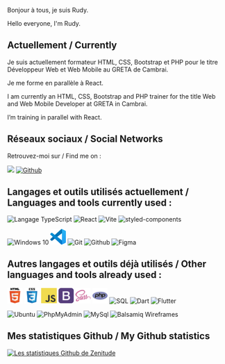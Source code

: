 Bonjour à tous, je suis Rudy.

Hello everyone, I'm Rudy.

## Actuellement / Currently
Je suis actuellement formateur HTML, CSS, Bootstrap et PHP pour le titre Développeur Web et Web Mobile au GRETA de Cambrai.

Je me forme en parallèle à React.

I am currently an HTML, CSS, Bootstrap and PHP trainer for the title Web and Web Mobile Developer at GRETA in Cambrai.

I’m training in parallel with React.

## Réseaux sociaux / Social Networks
Retrouvez-moi sur / Find me on :
<p>
<a href="https://www.linkedin.com/in/rudy-mollet/"><img src="https://upload.wikimedia.org/wikipedia/commons/thumb/c/ca/LinkedIn_logo_initials.png/768px-LinkedIn_logo_initials.png" width="7%"></a>
  <a href="https://github.com/Zenitude"><img src="https://cdn-icons-png.flaticon.com/512/25/25231.png" width="7%" alt="Github"></a>
</p>


## Langages et outils utilisés actuellement / Languages and tools currently used :
<p>
<img src="https://brandeps.com/icon-download/T/Typescript-icon-vector-02.svg" width="7%" alt="Langage TypeScript">
<img src="https://github.com/Zenitude/Zenitude/assets/91132260/458ba8e8-a4ad-4217-9cd8-f0268a168297" width="7%" alt="React">
<img src="https://vitejs.dev/logo-with-shadow.png" width="7%" alt="Vite">
<img src="https://www.daggala.com/static/228867c3668e439101821568a8a03b54/19ca5/sc.png" width="7%" alt="styled-components">
</p>
<p>
<img src="https://upload.wikimedia.org/wikipedia/commons/thumb/5/5f/Windows_logo_-_2012.svg/2048px-Windows_logo_-_2012.svg.png" width="7%" alt="Windows 10">
<img src="https://raw.githubusercontent.com/github/explore/80688e429a7d4ef2fca1e82350fe8e3517d3494d/topics/visual-studio-code/visual-studio-code.png" width="7%" alt="Visual Studio Code">
<img src="https://digitheo.fr/technobelt/gitlogo.png" width="7%" alt="Git">
<img src="https://cdn-icons-png.flaticon.com/512/25/25231.png" width="7%" alt="Github">
<img src="https://upload.wikimedia.org/wikipedia/commons/3/33/Figma-logo.svg" width="5%" alt="Figma">
</p>


## Autres langages et outils déjà utilisés / Other languages and tools already used : 
<p>
<img src="https://raw.githubusercontent.com/github/explore/80688e429a7d4ef2fca1e82350fe8e3517d3494d/topics/html/html.png" width="7%" alt="HTML">
<img src="https://raw.githubusercontent.com/github/explore/80688e429a7d4ef2fca1e82350fe8e3517d3494d/topics/css/css.png" width="7%" alt="CSS">
<img src="https://raw.githubusercontent.com/github/explore/80688e429a7d4ef2fca1e82350fe8e3517d3494d/topics/javascript/javascript.png" width="7%" alt="JavaScript">
<img src="https://raw.githubusercontent.com/github/explore/80688e429a7d4ef2fca1e82350fe8e3517d3494d/topics/bootstrap/bootstrap.png" width="7%" alt="Bootstrap">
<img src="https://raw.githubusercontent.com/github/explore/80688e429a7d4ef2fca1e82350fe8e3517d3494d/topics/sass/sass.png" width="7%" alt="Sass">
<img src="https://raw.githubusercontent.com/github/explore/ccc16358ac4530c6a69b1b80c7223cd2744dea83/topics/php/php.png" width="7%" alt="PHP">
<img src="https://jcd-formation.fr/wp-content/uploads/2021/06/sql.png" width="7%" alt="SQL">
<img src="https://www.scottbrady91.com/img/logos/dart.svg" width="7%" alt="Dart">
<img src="https://blog.jeremylandon.com/images/logo/flutter.png" width="7%" alt="Flutter">
</p>
<p>
<img src="https://upload.wikimedia.org/wikipedia/commons/thumb/a/ab/Logo-ubuntu_cof-orange-hex.svg/2048px-Logo-ubuntu_cof-orange-hex.svg.png" width="7%" alt="Ubuntu"> 
<img src="https://upload.wikimedia.org/wikipedia/commons/9/95/PhpMyAdmin_logo.png" width="7%" alt="PhpMyAdmin">
<img src="https://upload.wikimedia.org/wikipedia/fr/thumb/6/62/MySQL.svg/1200px-MySQL.svg.png" width="7%" alt="MySql">
<img src="https://balsamiq.com/assets/company/brandassets/smileyface-transparent-1080x1080.png" width="7%" alt="Balsamiq Wireframes">
</p>


## Mes statistiques Github / My Github statistics

[![Les statistiques Github de Zenitude](https://github-readme-stats.vercel.app/api?username=Zenitude)](https://github.com/Zenitude/github-readme-stats&theme=dark)

